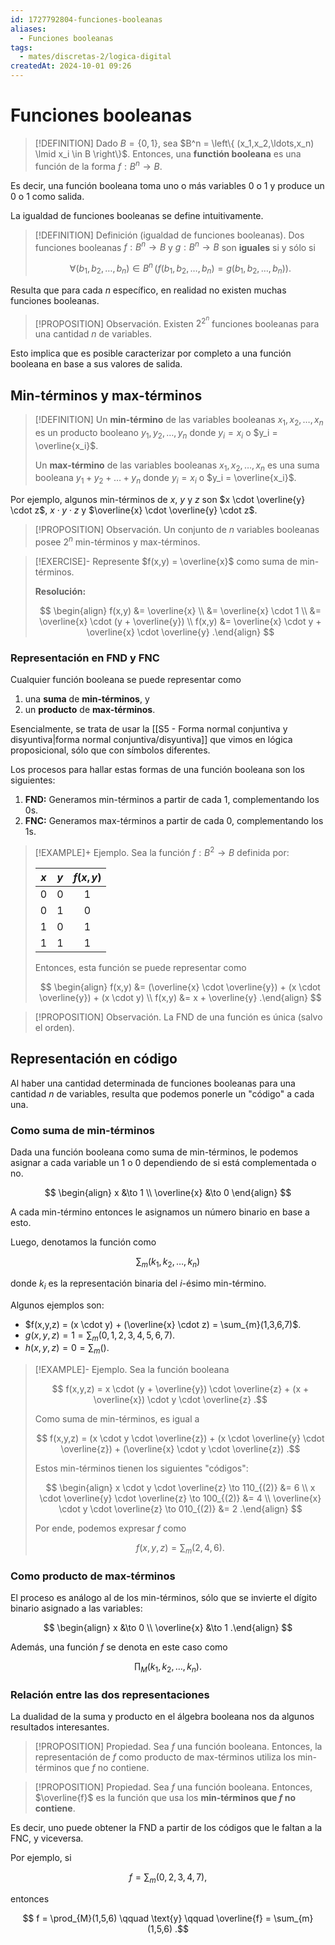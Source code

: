 ```yaml
---
id: 1727792804-funciones-booleanas
aliases:
  - Funciones booleanas
tags:
  - mates/discretas-2/logica-digital
createdAt: 2024-10-01 09:26
---
```


# Funciones booleanas

> [!DEFINITION]
> Dado $B = \left\{ 0, 1 \right\}$, sea $B^n = \left\{ (x_1,x_2,\ldots,x_n) \lmid x_i \in B \right\}$. Entonces, una **functión booleana** es una función de la forma $f: B^n \to B$.

Es decir, una función booleana toma uno o más variables $0$ o $1$ y produce un $0$ o $1$ como salida.

La igualdad de funciones booleanas se define intuitivamente.

> [!DEFINITION] Definición (igualdad de funciones booleanas).
> Dos funciones booleanas $f: B^n \to B$ y $g: B^n \to B$ son **iguales** si y sólo si
> 
> $$
> \forall (b_1,b_2,\ldots,b_n) \in B^n \, (f(b_1,b_2,\ldots,b_n) = g(b_1,b_2,\ldots,b_n))
> .$$

Resulta que para cada $n$ específico, en realidad no existen muchas funciones booleanas.

> [!PROPOSITION] Observación.
> Existen $2^{2^n}$ funciones booleanas para una cantidad $n$ de variables.

Esto implica que es posible caracterizar por completo a una función booleana en base a sus valores de salida.

## Min-términos y max-términos

> [!DEFINITION]
> Un **min-término** de las variables booleanas $x_1,x_2,\ldots,x_n$ es un producto booleano $y_1,y_2,\ldots,y_n$ donde $y_i = x_i$ o $y_i = \overline{x_i}$.
> 
> 
> Un **max-término** de las variables booleanas $x_1,x_2,\ldots,x_n$ es una suma booleana $y_1 + y_2 + \ldots + y_n$ donde $y_i = x_i$ o $y_i = \overline{x_i}$.

Por ejemplo, algunos min-términos de $x$, $y$ y $z$ son $x \cdot \overline{y} \cdot z$, $x \cdot y \cdot z$ y $\overline{x} \cdot \overline{y} \cdot z$.

> [!PROPOSITION] Observación.
> Un conjunto de $n$ variables booleanas posee $2^n$ min-términos y max-términos.

> [!EXERCISE]-
> Represente $f(x,y) = \overline{x}$ como suma de min-términos.
> 
> **Resolución:**
> 
> $$
> \begin{align}
> f(x,y) &= \overline{x} \\
>        &= \overline{x} \cdot 1 \\
>        &= \overline{x} \cdot (y + \overline{y}) \\
> f(x,y) &= \overline{x} \cdot y + \overline{x} \cdot \overline{y}
> .\end{align}
> $$

### Representación en FND y FNC

Cualquier función booleana se puede representar como

1. una **suma** de **min-términos**, y
2. un **producto** de **max-términos**.

Esencialmente, se trata de usar la [[S5 - Forma normal conjuntiva y disyuntiva|forma normal conjuntiva/disyuntiva]] que vimos en lógica proposicional, sólo que con símbolos diferentes.

Los procesos para hallar estas formas de una función booleana son los siguientes:

1. **FND:** Generamos min-términos a partir de cada $1$, complementando los $0$s.
2. **FNC:** Generamos max-términos a partir de cada $0$, complementando los $1$s.

> [!EXAMPLE]+ Ejemplo.
> Sea la función $f: B^2 \to B$ definida por:
> 
> 
> | $x$ | $y$ | $f(x,y)$ |
> | :-: | :-: | :------: |
> | $0$ | $0$ | $1$      |
> | $0$ | $1$ | $0$      |
> | $1$ | $0$ | $1$      |
> | $1$ | $1$ | $1$      |
> 
> Entonces, esta función se puede representar como
> 
> $$
> \begin{align}
> f(x,y) &= (\overline{x} \cdot \overline{y}) + (x \cdot \overline{y}) + (x \cdot y) \\
> f(x,y) &= x + \overline{y}
> .\end{align}
> $$

> [!PROPOSITION] Observación.
> La FND de una función es única (salvo el orden).

## Representación en código

Al haber una cantidad determinada de funciones booleanas para una cantidad $n$ de variables, resulta que podemos ponerle un "código" a cada una.

### Como suma de min-términos

Dada una función booleana como suma de min-términos, le podemos asignar a cada variable un $1$ o $0$ dependiendo de si está complementada o no.

$$
\begin{align}
x &\to 1 \\
\overline{x} &\to 0
\end{align}
$$

A cada min-término entonces le asignamos un número binario en base a esto.

Luego, denotamos la función como

$$
\sum_{m}(k_1,k_2,\ldots,k_n)
$$

donde $k_i$ es la representación binaria del $i$-ésimo min-término.

Algunos ejemplos son:

- $f(x,y,z) = (x \cdot y) + (\overline{x} \cdot z) = \sum_{m}(1,3,6,7)$.
- $g(x,y,z) = 1 = \sum_{m}(0,1,2,3,4,5,6,7)$.
- $h(x,y,z) = 0 = \sum_{m}()$.

> [!EXAMPLE]- Ejemplo.
> Sea la función booleana
> 
> $$
> f(x,y,z) = x \cdot (y + \overline{y}) \cdot \overline{z} + (x + \overline{x}) \cdot y \cdot \overline{z}
> .$$
> 
> Como suma de min-términos, es igual a
> 
> $$
> f(x,y,z) = (x \cdot y \cdot \overline{z}) + (x \cdot \overline{y} \cdot \overline{z}) + (\overline{x} \cdot y \cdot \overline{z})
> .$$
> 
> Estos min-términos tienen los siguientes "códigos":
> 
> $$
> \begin{align}
> x \cdot y \cdot \overline{z} \to 110_{(2)} &= 6 \\
> x \cdot \overline{y} \cdot \overline{z} \to 100_{(2)} &= 4 \\
> \overline{x} \cdot y \cdot \overline{z} \to 010_{(2)} &= 2
> .\end{align}
> $$
> 
> Por ende, podemos expresar $f$ como
> 
> $$
> f(x,y,z) = \sum_{m}(2,4,6)
> .$$

### Como producto de max-términos

El proceso es análogo al de los min-términos, sólo que se invierte el dígito binario asignado a las variables:

$$
\begin{align}
x &\to 0 \\
\overline{x} &\to 1
.\end{align}
$$

Además, una función $f$ se denota en este caso como

$$
\prod_{M}(k_1,k_2,\ldots,k_n)
.$$

### Relación entre las dos representaciones

La dualidad de la suma y producto en el álgebra booleana nos da algunos resultados interesantes.

> [!PROPOSITION] Propiedad.
> Sea $f$ una función booleana. Entonces, la representación de $f$ como producto de max-términos utiliza los min-términos que $f$ no contiene.

> [!PROPOSITION] Propiedad.
> Sea $f$ una función booleana. Entonces, $\overline{f}$ es la función que usa los **min-términos que $f$ no contiene**.

Es decir, uno puede obtener la FND a partir de los códigos que le faltan a la FNC, y viceversa.

Por ejemplo, si

$$
f = \sum_m (0,2,3,4,7)
,$$

entonces

$$
f = \prod_{M}(1,5,6) \qquad \text{y} \qquad \overline{f} = \sum_{m}(1,5,6)
.$$
